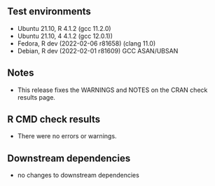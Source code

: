 ## Test environments

- Ubuntu 21.10, R 4.1.2 (gcc 11.2.0)
- Ubuntu 21.10, 4 4.1.2 (gcc 12.0.1))
- Fedora, R dev (2022-02-06 r81658) (clang 11.0)
- Debian, R dev (2022-02-01 r81609) GCC ASAN/UBSAN

## Notes

- This release fixes the WARNINGS and NOTES on the CRAN check results page.

## R CMD check results

- There were no errors or warnings.

## Downstream dependencies

- no changes to downstream dependencies
